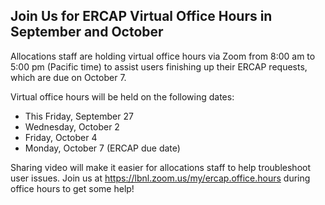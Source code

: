 ## Join Us for ERCAP Virtual Office Hours in September and October

Allocations staff are holding virtual office hours via Zoom from 8:00 am to 5:00
pm (Pacific time) to assist users finishing up their ERCAP requests, which
are due on October 7.

Virtual office hours will be held on the following dates:
- This Friday, September 27
- Wednesday, October 2
- Friday, October 4
- Monday, October 7 (ERCAP due date)

Sharing video will make it easier for allocations staff to help troubleshoot 
user issues. Join us at <https://lbnl.zoom.us/my/ercap.office.hours> during
office hours to get some help!


